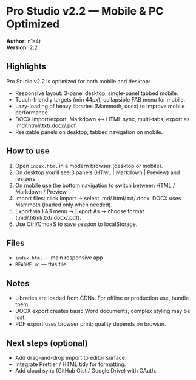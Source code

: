 # Pro Studio v2.2 — Mobile & PC Optimized

**Author:** n1s4t  
**Version:** 2.2

## Highlights
Pro Studio v2.2 is optimized for both mobile and desktop:
- Responsive layout: 3-panel desktop, single-panel tabbed mobile.
- Touch-friendly targets (min 44px), collapsible FAB menu for mobile.
- Lazy-loading of heavy libraries (Mammoth, docx) to improve mobile performance.
- DOCX import/export, Markdown ↔ HTML sync, multi-tabs, export as .md/.html/.txt/.docx/.pdf.
- Resizable panels on desktop; tabbed navigation on mobile.

## How to use
1. Open `index.html` in a modern browser (desktop or mobile).
2. On desktop you'll see 3 panels (HTML | Markdown | Preview) and resizers.
3. On mobile use the bottom navigation to switch between HTML / Markdown / Preview.
4. Import files: click Import -> select .md/.html/.txt/.docx. DOCX uses Mammoth (loaded only when needed).
5. Export via FAB menu -> Export As -> choose format (.md/.html/.txt/.docx/.pdf).
6. Use Ctrl/Cmd+S to save session to localStorage.

## Files
- `index.html` — main responsive app
- `README.md` — this file

## Notes
- Libraries are loaded from CDNs. For offline or production use, bundle them.
- DOCX export creates basic Word documents; complex styling may be lost.
- PDF export uses browser print; quality depends on browser.

## Next steps (optional)
- Add drag-and-drop import to editor surface.
- Integrate Prettier / HTML tidy for formatting.
- Add cloud sync (GitHub Gist / Google Drive) with OAuth.
